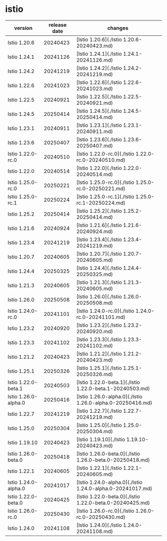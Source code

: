 # istio	


|version|release date|changes|
|---|---|---|
|Istio 1.20.6|20240423|[Istio 1.20.6](./Istio 1.20.6-20240423.md)|
|Istio 1.24.1|20241126|[Istio 1.24.1](./Istio 1.24.1-20241126.md)|
|Istio 1.24.2|20241219|[Istio 1.24.2](./Istio 1.24.2-20241219.md)|
|Istio 1.22.6|20241023|[Istio 1.22.6](./Istio 1.22.6-20241023.md)|
|Istio 1.22.5|20240921|[Istio 1.22.5](./Istio 1.22.5-20240921.md)|
|Istio 1.24.5|20250414|[Istio 1.24.5](./Istio 1.24.5-20250414.md)|
|Istio 1.23.1|20240911|[Istio 1.23.1](./Istio 1.23.1-20240911.md)|
|Istio 1.23.6|20250407|[Istio 1.23.6](./Istio 1.23.6-20250407.md)|
|Istio 1.22.0-rc.0|20240510|[Istio 1.22.0-rc.0](./Istio 1.22.0-rc.0-20240510.md)|
|Istio 1.22.0|20240514|[Istio 1.22.0](./Istio 1.22.0-20240514.md)|
|Istio 1.25.0-rc.0|20250221|[Istio 1.25.0-rc.0](./Istio 1.25.0-rc.0-20250221.md)|
|Istio 1.25.0-rc.1|20250224|[Istio 1.25.0-rc.1](./Istio 1.25.0-rc.1-20250224.md)|
|Istio 1.25.2|20250414|[Istio 1.25.2](./Istio 1.25.2-20250414.md)|
|Istio 1.21.6|20240924|[Istio 1.21.6](./Istio 1.21.6-20240924.md)|
|Istio 1.23.4|20241219|[Istio 1.23.4](./Istio 1.23.4-20241219.md)|
|Istio 1.20.7|20240605|[Istio 1.20.7](./Istio 1.20.7-20240605.md)|
|Istio 1.24.4|20250325|[Istio 1.24.4](./Istio 1.24.4-20250325.md)|
|Istio 1.21.3|20240605|[Istio 1.21.3](./Istio 1.21.3-20240605.md)|
|Istio 1.26.0|20250508|[Istio 1.26.0](./Istio 1.26.0-20250508.md)|
|Istio 1.24.0-rc.0|20241101|[Istio 1.24.0-rc.0](./Istio 1.24.0-rc.0-20241101.md)|
|Istio 1.23.2|20240920|[Istio 1.23.2](./Istio 1.23.2-20240920.md)|
|Istio 1.23.3|20241102|[Istio 1.23.3](./Istio 1.23.3-20241102.md)|
|Istio 1.21.2|20240423|[Istio 1.21.2](./Istio 1.21.2-20240423.md)|
|Istio 1.25.1|20250326|[Istio 1.25.1](./Istio 1.25.1-20250326.md)|
|Istio 1.22.0-beta.1|20240503|[Istio 1.22.0-beta.1](./Istio 1.22.0-beta.1-20240503.md)|
|Istio 1.26.0-alpha.0|20250416|[Istio 1.26.0-alpha.0](./Istio 1.26.0-alpha.0-20250416.md)|
|Istio 1.22.7|20241219|[Istio 1.22.7](./Istio 1.22.7-20241219.md)|
|Istio 1.25.0|20250304|[Istio 1.25.0](./Istio 1.25.0-20250304.md)|
|Istio 1.19.10|20240423|[Istio 1.19.10](./Istio 1.19.10-20240423.md)|
|Istio 1.26.0-beta.0|20250418|[Istio 1.26.0-beta.0](./Istio 1.26.0-beta.0-20250418.md)|
|Istio 1.22.1|20240605|[Istio 1.22.1](./Istio 1.22.1-20240605.md)|
|Istio 1.24.0-alpha.0|20241017|[Istio 1.24.0-alpha.0](./Istio 1.24.0-alpha.0-20241017.md)|
|Istio 1.22.0-beta.0|20240425|[Istio 1.22.0-beta.0](./Istio 1.22.0-beta.0-20240425.md)|
|Istio 1.26.0-rc.0|20250430|[Istio 1.26.0-rc.0](./Istio 1.26.0-rc.0-20250430.md)|
|Istio 1.24.0|20241108|[Istio 1.24.0](./Istio 1.24.0-20241108.md)|
